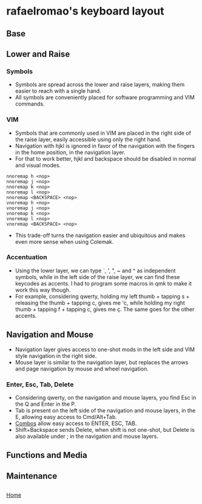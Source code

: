 # rafaelromao's keyboard layout

## Base

## Lower and Raise

### Symbols
- Symbols are spread across the lower and raise layers, making them easier to reach with a single hand.
- All symbols are conveniently placed for software programming and VIM commands.

### VIM
- Symbols that are commonly used in VIM are placed in the right side of the raise layer, easily accessible using only the right hand. 
- Navigation with hjkl is ignored in favor of the navigation with the fingers in the home position, in the navigation layer.
- For that to work better, hjkl and backspace should be disabled in normal and visual modes.
```vim
nnoremap h <nop>
nnoremap j <nop>
nnoremap k <nop>
nnoremap l <nop>
nnoremap <BACKSPACE> <nop>
vnoremap h <nop>
vnoremap j <nop>
vnoremap k <nop>
vnoremap l <nop>
vnoremap <BACKSPACE> <nop>
```
- This trade-off turns the navigation easier and ubiquitous and makes even more sense when using Colemak.
### Accentuation
- Using the lower layer, we can type `, ', ", ~ and ^ as independent symbols, while in the left side of the raise layer, we can find these keycodes as accents. I had to program some macros in qmk to make it work this way though.
- For example, considering qwerty, holding my left thumb + tapping s + releasing the thumb + tapping c, gives me 'c, while holding my right thumb + tapping f + tapping c, gives me ç. The same goes for the other accents.

## Navigation and Mouse
- Navigation layer gives access to one-shot mods in the left side and VIM style navigation in the right side.
- Mouse layer is similar to the navigation layer, but replaces the arrows and page navigation by mouse and wheel navigation.

### Enter, Esc, Tab, Delete
- Considering qwerty, on the navigation and mouse layers, you find Esc in the Q and Enter in the P.
- Tab is present on the left side of the navigation and mouse layers, in the E, allowing easy access to Cmd/Alt+Tab.
- [Combos](docs/tapdance_combos.md) allow easy access to ENTER, ESC, TAB.
- Shift+Backspace sends Delete, when shift is not one-shot, but Delete is also available under ; in the navigation and mouse layers.

## Functions and Media

## Maintenance

##
[Home](../readme.md)
